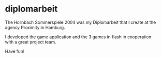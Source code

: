 # diplomarbeit
The Hornbach Sommerspiele 2004 was my Diplomarbeit that I create at the agency Proximity in Hamburg.

I developed the game application and the 3 games in flash in cooperation with a great project team.

Have fun!
